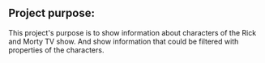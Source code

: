 ## Project purpose:

This project's purpose is to show information about characters of the Rick and Morty TV show.
And show information that could be filtered with properties of the characters.

